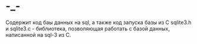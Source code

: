 # -_-
Содержит код баы данных на sql, а также код запуска базы из C
sqlite3.h и sqlite3.c - библиотека, позволяющая работать с базой данных, написанной на sql-3 из C.
